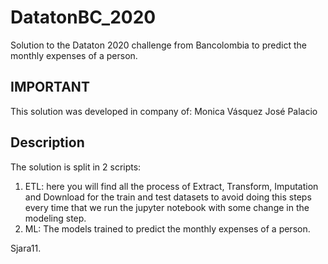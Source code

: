 # DatatonBC_2020
Solution to the Dataton 2020 challenge from Bancolombia to predict the monthly expenses of a person.

## IMPORTANT
This solution was developed in company of:
Monica Vásquez
José Palacio

## Description
The solution is split in 2 scripts:
1. ETL: here you will find all the process of Extract, Transform, Imputation and Download for the train and test datasets to avoid doing this steps every time that we run the jupyter notebook with some change in the modeling step.
2. ML: The models trained to predict the monthly expenses of a person.

Sjara11.

